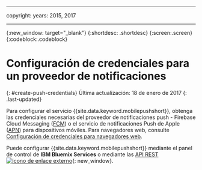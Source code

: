 
---

copyright:
 years: 2015, 2017

---

{:new_window: target="_blank"}
{:shortdesc: .shortdesc}
{:screen:.screen}
{:codeblock:.codeblock}

# Configuración de credenciales para un proveedor de notificaciones
{: #create-push-credentials}
Última actualización: 18 de enero de 2017
{: .last-updated}

Para configurar el servicio {{site.data.keyword.mobilepushshort}}, obtenga las credenciales necesarias del proveedor de notificaciones push - Firebase Cloud Messaging ([FCM](t_push_provider_android.html)) o el servicio de notificaciones Push de Apple ([APN](t_push_provider_ios.html)) para dispositivos móviles. Para navegadores web, consulte [Configuración de credenciales para navegadores web](t_push_provider_safari.html).

Puede configurar {{site.data.keyword.mobilepushshort}} mediante el panel de control de **IBM Bluemix Services** o mediante las [API REST ![icono de enlace externo](../../icons/launch-glyph.svg "icono de enlace externo")](https://mobile.{DomainName}/imfpush/ "icono de enlace externo"){: new_window}.
